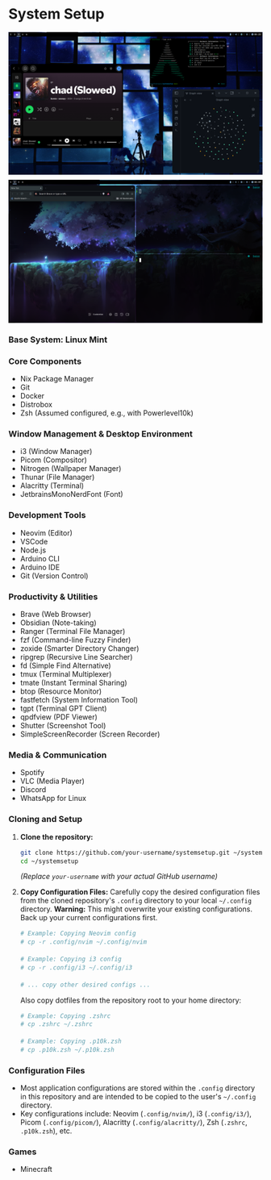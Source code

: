 # System Setup

<div align="center">
  <div style="display: flex; flex-wrap: wrap; justify-content: center; gap: 10px;">
    <img src="./images/3_002.png" alt="Desktop Screenshot 1" width="720"/>
    <img src="./images/2_004.png" alt="Desktop Screenshot 2" width="720"/>
    <!-- Add more img tags here if you have more screenshots -->
  </div>
</div>

### Base System: Linux Mint

### Core Components
*   Nix Package Manager
*   Git
*   Docker
*   Distrobox
*   Zsh (Assumed configured, e.g., with Powerlevel10k)

### Window Management & Desktop Environment
*   i3 (Window Manager)
*   Picom (Compositor)
*   Nitrogen (Wallpaper Manager)
*   Thunar (File Manager)
*   Alacritty (Terminal)
*   JetbrainsMonoNerdFont (Font)

### Development Tools
*   Neovim (Editor)
*   VSCode
*   Node.js
*   Arduino CLI
*   Arduino IDE
*   Git (Version Control)

### Productivity & Utilities
*   Brave (Web Browser)
*   Obsidian (Note-taking)
*   Ranger (Terminal File Manager)
*   fzf (Command-line Fuzzy Finder)
*   zoxide (Smarter Directory Changer)
*   ripgrep (Recursive Line Searcher)
*   fd (Simple Find Alternative)
*   tmux (Terminal Multiplexer)
*   tmate (Instant Terminal Sharing)
*   btop (Resource Monitor)
*   fastfetch (System Information Tool)
*   tgpt (Terminal GPT Client)
*   qpdfview (PDF Viewer)
*   Shutter (Screenshot Tool)
*   SimpleScreenRecorder (Screen Recorder)

### Media & Communication
*   Spotify
*   VLC (Media Player)
*   Discord
*   WhatsApp for Linux

### Cloning and Setup

1.  **Clone the repository:**
    ```bash
    git clone https://github.com/your-username/systemsetup.git ~/systemsetup
    cd ~/systemsetup
    ```
    *(Replace `your-username` with your actual GitHub username)*

2.  **Copy Configuration Files:**
    Carefully copy the desired configuration files from the cloned repository's `.config` directory to your local `~/.config` directory. **Warning:** This might overwrite your existing configurations. Back up your current configurations first.
    ```bash
    # Example: Copying Neovim config
    # cp -r .config/nvim ~/.config/nvim

    # Example: Copying i3 config
    # cp -r .config/i3 ~/.config/i3

    # ... copy other desired configs ...
    ```
    Also copy dotfiles from the repository root to your home directory:
    ```bash
    # Example: Copying .zshrc
    # cp .zshrc ~/.zshrc

    # Example: Copying .p10k.zsh
    # cp .p10k.zsh ~/.p10k.zsh
    ```

### Configuration Files
*   Most application configurations are stored within the `.config` directory in this repository and are intended to be copied to the user's `~/.config` directory.
*   Key configurations include: Neovim (`.config/nvim/`), i3 (`.config/i3/`), Picom (`.config/picom/`), Alacritty (`.config/alacritty/`), Zsh (`.zshrc`, `.p10k.zsh`), etc.

### Games
*   Minecraft
